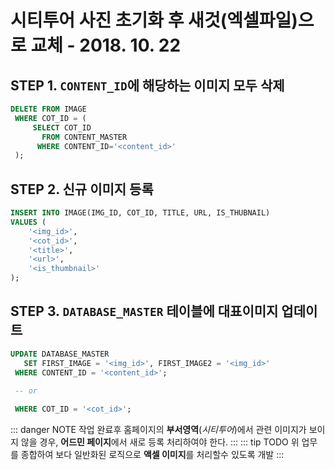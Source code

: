 # 시티투어 사진 초기화 후 새것(엑셀파일)으로 교체 - 2018. 10. 22
## STEP 1. `CONTENT_ID`에 해당하는 이미지 모두 삭제
   ``` sql
   DELETE FROM IMAGE 
    WHERE COT_ID = (
        SELECT COT_ID 
          FROM CONTENT_MASTER 
         WHERE CONTENT_ID='<content_id>'
    );
   ```
## STEP 2. 신규 이미지 등록 
   ``` sql
   INSERT INTO IMAGE(IMG_ID, COT_ID, TITLE, URL, IS_THUBNAIL)
   VALUES (
       '<img_id>',
       '<cot_id>',
       '<title>',
       '<url>',
       '<is_thumbnail>'
   );
   ```
## STEP 3. `DATABASE_MASTER` 테이블에 대표이미지 업데이트
   ``` sql
   UPDATE DATABASE_MASTER 
      SET FIRST_IMAGE = '<img_id>', FIRST_IMAGE2 = '<img_id>'
    WHERE CONTENT_ID = '<content_id>';
    
    -- or 

    WHERE COT_ID = '<cot_id>';
   ```
::: danger NOTE
작업 완료후 홈페이지의 **부서영역**(_시티투어_)에서 관련 이미지가 보이지 않을 경우, **어드민 페이지**에서 새로 등록 처리하여야 한다.
:::
::: tip TODO
위 업무를 종합하여 보다 일반화된 로직으로 **액셀 이미지**를 처리할수 있도록 개발
:::